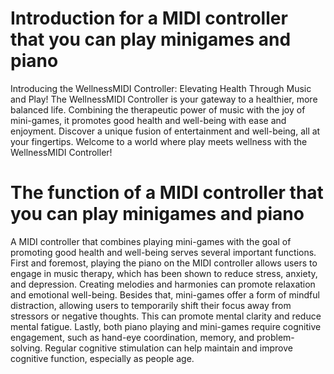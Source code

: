 # Introduction for a MIDI controller that you can play minigames and piano
Introducing the WellnessMIDI Controller: Elevating Health Through Music and Play! The WellnessMIDI Controller is your gateway to a healthier, more balanced life. Combining the therapeutic power of music with the joy of mini-games, it promotes good health and well-being with ease and enjoyment. Discover a unique fusion of entertainment and well-being, all at your fingertips. Welcome to a world where play meets wellness with the WellnessMIDI Controller!

# The function of a MIDI controller that you can play minigames and piano
A MIDI controller that combines playing mini-games with the goal of promoting good health and well-being serves several important functions. First and foremost, playing the piano on the MIDI controller allows users to engage in music therapy, which has been shown to reduce stress, anxiety, and depression. Creating melodies and harmonies can promote relaxation and emotional well-being. Besides that, mini-games offer a form of mindful distraction, allowing users to temporarily shift their focus away from stressors or negative thoughts. This can promote mental clarity and reduce mental fatigue. Lastly, both piano playing and mini-games require cognitive engagement, such as hand-eye coordination, memory, and problem-solving. Regular cognitive stimulation can help maintain and improve cognitive function, especially as people age.
